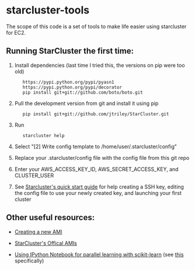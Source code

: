 starcluster-tools
=================

The scope of this code is a set of tools to make life easier using starcluster for EC2.

Running StarCluster the first time: 
-----------------------------------
1. Install dependencies (last time I tried this, the versions on pip were too old)

          https://pypi.python.org/pypi/pyasn1
          https://pypi.python.org/pypi/decorator
          pip install git+git://github.com/boto/boto.git
          

2. Pull the development version from git and install it using pip

          pip install git+git://github.com/jtriley/StarCluster.git

3. Run 

          starcluster help

4. Select "[2] Write config template to /home/user/.starcluster/config"

5. Replace your .starcluster/config file with the config file from this git repo

6. Enter your AWS_ACCESS_KEY_ID, AWS_SECRET_ACCESS_KEY, and CLUSTER_USER

7. See [Starcluster's quick start guide](http://star.mit.edu/cluster/docs/0.92rc2/quickstart.html) for help creating a SSH key, editing the config file to use your newly created key, and launching your first cluster


Other useful resources:
-----------------------

- [Creating a new AMI](http://star.mit.edu/cluster/docs/0.93.3/manual/create_new_ami.html)

- [StarCluster's Offical AMIs](http://star.mit.edu/cluster/docs/0.93.3/manual/list_public_amis.html)

- [Using IPython Notebook for parallel learning with scikit-learn](https://github.com/ogrisel/parallel_ml_tutorial) (see [this](https://github.com/ogrisel/parallel_ml_tutorial/blob/master/notebooks/02%20-%20Distributed%20Model%20Selection%20and%20Assessment.ipynb) specifically)

